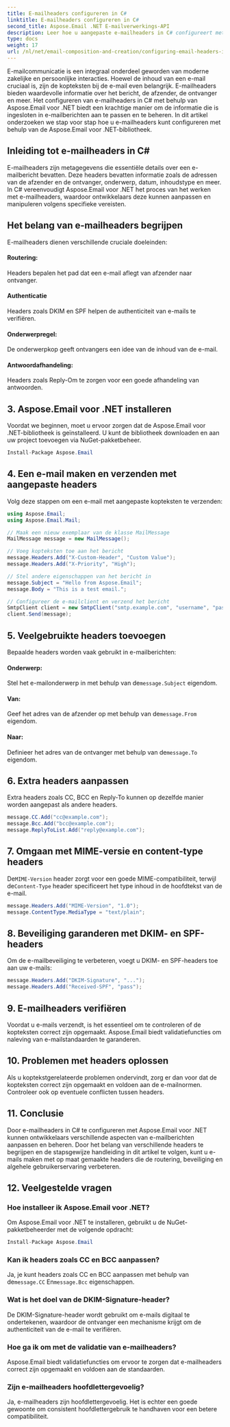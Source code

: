 ```yaml
---
title: E-mailheaders configureren in C#
linktitle: E-mailheaders configureren in C#
second_title: Aspose.Email .NET E-mailverwerkings-API
description: Leer hoe u aangepaste e-mailheaders in C# configureert met Aspose.Email voor .NET. Stap-voor-stap handleiding met broncode inbegrepen. Verbeter het e-mailbeheer en de beveiliging.
type: docs
weight: 17
url: /nl/net/email-composition-and-creation/configuring-email-headers-in-csharp/
---
```


E-mailcommunicatie is een integraal onderdeel geworden van moderne zakelijke en persoonlijke interacties. Hoewel de inhoud van een e-mail cruciaal is, zijn de kopteksten bij de e-mail even belangrijk. E-mailheaders bieden waardevolle informatie over het bericht, de afzender, de ontvanger en meer. Het configureren van e-mailheaders in C# met behulp van Aspose.Email voor .NET biedt een krachtige manier om de informatie die is ingesloten in e-mailberichten aan te passen en te beheren. In dit artikel onderzoeken we stap voor stap hoe u e-mailheaders kunt configureren met behulp van de Aspose.Email voor .NET-bibliotheek.

## Inleiding tot e-mailheaders in C#

E-mailheaders zijn metagegevens die essentiële details over een e-mailbericht bevatten. Deze headers bevatten informatie zoals de adressen van de afzender en de ontvanger, onderwerp, datum, inhoudstype en meer. In C# vereenvoudigt Aspose.Email voor .NET het proces van het werken met e-mailheaders, waardoor ontwikkelaars deze kunnen aanpassen en manipuleren volgens specifieke vereisten.

## Het belang van e-mailheaders begrijpen

E-mailheaders dienen verschillende cruciale doeleinden:
#### Routering: 
Headers bepalen het pad dat een e-mail aflegt van afzender naar ontvanger.
#### Authenticatie
Headers zoals DKIM en SPF helpen de authenticiteit van e-mails te verifiëren.
#### Onderwerpregel: 
De onderwerpkop geeft ontvangers een idee van de inhoud van de e-mail.
#### Antwoordafhandeling: 
Headers zoals Reply-Om te zorgen voor een goede afhandeling van antwoorden.

## 3. Aspose.Email voor .NET installeren

Voordat we beginnen, moet u ervoor zorgen dat de Aspose.Email voor .NET-bibliotheek is geïnstalleerd. U kunt de bibliotheek downloaden en aan uw project toevoegen via NuGet-pakketbeheer.

```csharp
Install-Package Aspose.Email
```

## 4. Een e-mail maken en verzenden met aangepaste headers

Volg deze stappen om een e-mail met aangepaste kopteksten te verzenden:

```csharp
using Aspose.Email;
using Aspose.Email.Mail;

// Maak een nieuw exemplaar van de klasse MailMessage
MailMessage message = new MailMessage();

// Voeg kopteksten toe aan het bericht
message.Headers.Add("X-Custom-Header", "Custom Value");
message.Headers.Add("X-Priority", "High");

// Stel andere eigenschappen van het bericht in
message.Subject = "Hello from Aspose.Email";
message.Body = "This is a test email.";

// Configureer de e-mailclient en verzend het bericht
SmtpClient client = new SmtpClient("smtp.example.com", "username", "password");
client.Send(message);
```

## 5. Veelgebruikte headers toevoegen

Bepaalde headers worden vaak gebruikt in e-mailberichten:

#### Onderwerp: 
 Stel het e-mailonderwerp in met behulp van de`message.Subject` eigendom.
#### Van: 
 Geef het adres van de afzender op met behulp van de`message.From` eigendom.
#### Naar: 
 Definieer het adres van de ontvanger met behulp van de`message.To` eigendom.

## 6. Extra headers aanpassen

Extra headers zoals CC, BCC en Reply-To kunnen op dezelfde manier worden aangepast als andere headers.

```csharp
message.CC.Add("cc@example.com");
message.Bcc.Add("bcc@example.com");
message.ReplyToList.Add("reply@example.com");
```

## 7. Omgaan met MIME-versie en content-type headers

 De`MIME-Version` header zorgt voor een goede MIME-compatibiliteit, terwijl de`Content-Type` header specificeert het type inhoud in de hoofdtekst van de e-mail.

```csharp
message.Headers.Add("MIME-Version", "1.0");
message.ContentType.MediaType = "text/plain";
```

## 8. Beveiliging garanderen met DKIM- en SPF-headers

Om de e-mailbeveiliging te verbeteren, voegt u DKIM- en SPF-headers toe aan uw e-mails:

```csharp
message.Headers.Add("DKIM-Signature", "...");
message.Headers.Add("Received-SPF", "pass");
```

## 9. E-mailheaders verifiëren

Voordat u e-mails verzendt, is het essentieel om te controleren of de kopteksten correct zijn opgemaakt. Aspose.Email biedt validatiefuncties om naleving van e-mailstandaarden te garanderen.

## 10. Problemen met headers oplossen

Als u koptekstgerelateerde problemen ondervindt, zorg er dan voor dat de kopteksten correct zijn opgemaakt en voldoen aan de e-mailnormen. Controleer ook op eventuele conflicten tussen headers.

## 11. Conclusie

Door e-mailheaders in C# te configureren met Aspose.Email voor .NET kunnen ontwikkelaars verschillende aspecten van e-mailberichten aanpassen en beheren. Door het belang van verschillende headers te begrijpen en de stapsgewijze handleiding in dit artikel te volgen, kunt u e-mails maken met op maat gemaakte headers die de routering, beveiliging en algehele gebruikerservaring verbeteren.

## 12. Veelgestelde vragen

### Hoe installeer ik Aspose.Email voor .NET?

Om Aspose.Email voor .NET te installeren, gebruikt u de NuGet-pakketbeheerder met de volgende opdracht:
```csharp
Install-Package Aspose.Email
```

### Kan ik headers zoals CC en BCC aanpassen?

 Ja, je kunt headers zoals CC en BCC aanpassen met behulp van de`message.CC` En`message.Bcc` eigenschappen.

### Wat is het doel van de DKIM-Signature-header?

De DKIM-Signature-header wordt gebruikt om e-mails digitaal te ondertekenen, waardoor de ontvanger een mechanisme krijgt om de authenticiteit van de e-mail te verifiëren.

### Hoe ga ik om met de validatie van e-mailheaders?

Aspose.Email biedt validatiefuncties om ervoor te zorgen dat e-mailheaders correct zijn opgemaakt en voldoen aan de standaarden.

### Zijn e-mailheaders hoofdlettergevoelig?

Ja, e-mailheaders zijn hoofdlettergevoelig. Het is echter een goede gewoonte om consistent hoofdlettergebruik te handhaven voor een betere compatibiliteit.